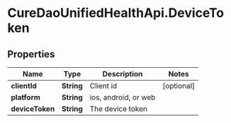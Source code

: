 # CureDaoUnifiedHealthApi.DeviceToken

## Properties

Name | Type | Description | Notes
------------ | ------------- | ------------- | -------------
**clientId** | **String** | Client id | [optional] 
**platform** | **String** | ios, android, or web | 
**deviceToken** | **String** | The device token | 


